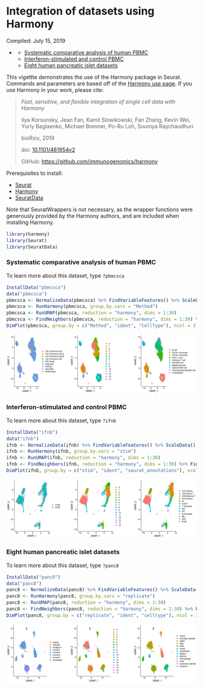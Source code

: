 Integration of datasets using Harmony
================
Compiled: July 15, 2019

-   [](#section)
    -   [Systematic comparative analysis of human PBMC](#systematic-comparative-analysis-of-human-pbmc)
    -   [Interferon-stimulated and control PBMC](#interferon-stimulated-and-control-pbmc)
    -   [Eight human pancreatic islet datasets](#eight-human-pancreatic-islet-datasets)

This vigettte demonstrates the use of the Harmony package in Seurat. Commands and parameters are based off of the [Harmony use page](https://github.com/immunogenomics/harmony). If you use Harmony in your work, please cite:

> *Fast, sensitive, and flexible integration of single cell data with Harmony*
>
> Ilya Korsunsky, Jean Fan, Kamil Slowikowski, Fan Zhang, Kevin Wei, Yuriy Baglaenko, Michael Brenner, Po-Ru Loh, Soumya Raychaudhuri
>
> bioRxiv, 2019
>
> doi: [10.1101/461954v2](https://www.biorxiv.org/content/10.1101/461954v2)
>
> GitHub: <https://github.com/immunogenomics/harmony>

Prerequisites to install:

-   [Seurat](https://satijalab.org/seurat/install)
-   [Harmony](https://github.com/immunogenomics/harmony)
-   [SeuratData](https://github.com/satijalab/seurat-data)

Note that SeuratWrappers is not necessary, as the wrapper functions were generously provided by the Harmony authors, and are included when installing Harmony.

``` r
library(harmony)
library(Seurat)
library(SeuratData)
```

### Systematic comparative analysis of human PBMC

To learn more about this dataset, type `?pbmcsca`

``` r
InstallData("pbmcsca")
data("pbmcsca")
pbmcsca <- NormalizeData(pbmcsca) %>% FindVariableFeatures() %>% ScaleData() %>% RunPCA(verbose = FALSE)
pbmcsca <- RunHarmony(pbmcsca, group.by.vars = "Method")
pbmcsca <- RunUMAP(pbmcsca, reduction = "harmony", dims = 1:30)
pbmcsca <- FindNeighbors(pbmcsca, reduction = "harmony", dims = 1:30) %>% FindClusters()
DimPlot(pbmcsca, group.by = c("Method", "ident", "CellType"), ncol = 3)
```

![](harmony_files/figure-markdown_github/pbmcsca-1.png)

### Interferon-stimulated and control PBMC

To learn more about this dataset, type `?ifnb`

``` r
InstallData("ifnb")
data("ifnb")
ifnb <- NormalizeData(ifnb) %>% FindVariableFeatures() %>% ScaleData() %>% RunPCA(verbose = FALSE)
ifnb <- RunHarmony(ifnb, group.by.vars = "stim")
ifnb <- RunUMAP(ifnb, reduction = "harmony", dims = 1:30)
ifnb <- FindNeighbors(ifnb, reduction = "harmony", dims = 1:30) %>% FindClusters()
DimPlot(ifnb, group.by = c("stim", "ident", "seurat_annotations"), ncol = 3)
```

![](harmony_files/figure-markdown_github/ifnb_stim-1.png)

### Eight human pancreatic islet datasets

To learn more about this dataset, type `?panc8`

``` r
InstallData("panc8")
data("panc8")
panc8 <- NormalizeData(panc8) %>% FindVariableFeatures() %>% ScaleData() %>% RunPCA(verbose = FALSE)
panc8 <- RunHarmony(panc8, group.by.vars = "replicate")
panc8 <- RunUMAP(panc8, reduction = "harmony", dims = 1:30)
panc8 <- FindNeighbors(panc8, reduction = "harmony", dims = 1:30) %>% FindClusters()
DimPlot(panc8, group.by = c("replicate", "ident", "celltype"), ncol = 3)
```

![](harmony_files/figure-markdown_github/pancreas-1.png)
